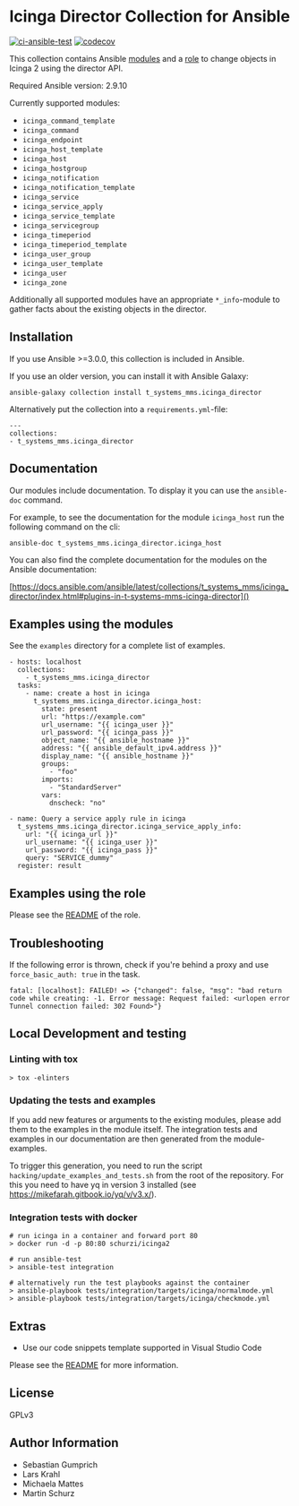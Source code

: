 # Icinga Director Collection for Ansible

[![ci-ansible-test](https://github.com/T-Systems-MMS/ansible-collection-icinga-director/workflows/ansible-test/badge.svg)](https://github.com/T-Systems-MMS/ansible-collection-icinga-director/actions?query=workflow%3Aansible-test)
[![codecov](https://codecov.io/gh/T-Systems-MMS/ansible-collection-icinga-director/branch/master/graph/badge.svg)](https://codecov.io/gh/T-Systems-MMS/ansible-collection-icinga-director)

This collection contains Ansible [modules](plugins/modules/) and a [role](roles/ansible_icinga/) to change objects in Icinga 2 using the director API.

Required Ansible version: 2.9.10

Currently supported modules:

* `icinga_command_template`
* `icinga_command`
* `icinga_endpoint`
* `icinga_host_template`
* `icinga_host`
* `icinga_hostgroup`
* `icinga_notification`
* `icinga_notification_template`
* `icinga_service`
* `icinga_service_apply`
* `icinga_service_template`
* `icinga_servicegroup`
* `icinga_timeperiod`
* `icinga_timeperiod_template`
* `icinga_user_group`
* `icinga_user_template`
* `icinga_user`
* `icinga_zone`

Additionally all supported modules have an appropriate `*_info`-module to gather facts about the existing objects in the director.

## Installation

If you use Ansible >=3.0.0, this collection is included in Ansible.

If you use an older version, you can install it with Ansible Galaxy:

```
ansible-galaxy collection install t_systems_mms.icinga_director
```

Alternatively put the collection into a `requirements.yml`-file:

```
---
collections:
- t_systems_mms.icinga_director
```

## Documentation

Our modules include documentation.
To display it you can use the `ansible-doc` command.

For example, to see the documentation for the module `icinga_host` run the following command on the cli:

```
ansible-doc t_systems_mms.icinga_director.icinga_host
```

You can also find the complete documentation for the modules on the Ansible documentation:

[https://docs.ansible.com/ansible/latest/collections/t_systems_mms/icinga_director/index.html#plugins-in-t-systems-mms-icinga-director]()


## Examples using the modules

See the `examples` directory for a complete list of examples.

```
- hosts: localhost
  collections:
    - t_systems_mms.icinga_director
  tasks:
    - name: create a host in icinga
      t_systems_mms.icinga_director.icinga_host:
        state: present
        url: "https://example.com"
        url_username: "{{ icinga_user }}"
        url_password: "{{ icinga_pass }}"
        object_name: "{{ ansible_hostname }}"
        address: "{{ ansible_default_ipv4.address }}"
        display_name: "{{ ansible_hostname }}"
        groups:
          - "foo"
        imports:
          - "StandardServer"
        vars:
          dnscheck: "no"
```

```
- name: Query a service apply rule in icinga
  t_systems_mms.icinga_director.icinga_service_apply_info:
    url: "{{ icinga_url }}"
    url_username: "{{ icinga_user }}"
    url_password: "{{ icinga_pass }}"
    query: "SERVICE_dummy"
  register: result
```

## Examples using the role

Please see the [README](roles/ansible_icinga/README.md) of the role.

## Troubleshooting

If the following error is thrown, check if you're behind a proxy and use `force_basic_auth: true` in the task.

```
fatal: [localhost]: FAILED! => {"changed": false, "msg": "bad return code while creating: -1. Error message: Request failed: <urlopen error Tunnel connection failed: 302 Found>"}
```

## Local Development and testing

### Linting with tox

```
> tox -elinters
```

### Updating the tests and examples

If you add new features or arguments to the existing modules, please add them to the examples in the module itself.
The integration tests and examples in our documentation are then generated from the module-examples.

To trigger this generation, you need to run the script `hacking/update_examples_and_tests.sh` from the root of the repository. For this you need to have yq in version 3 installed (see https://mikefarah.gitbook.io/yq/v/v3.x/).

### Integration tests with docker

```
# run icinga in a container and forward port 80
> docker run -d -p 80:80 schurzi/icinga2

# run ansible-test
> ansible-test integration

# alternatively run the test playbooks against the container
> ansible-playbook tests/integration/targets/icinga/normalmode.yml
> ansible-playbook tests/integration/targets/icinga/checkmode.yml
```

## Extras

* Use our code snippets template supported in Visual Studio Code

Please see the [README](vsc-snippets/README.md) for more information.

## License

GPLv3

## Author Information

* Sebastian Gumprich
* Lars Krahl
* Michaela Mattes
* Martin Schurz
